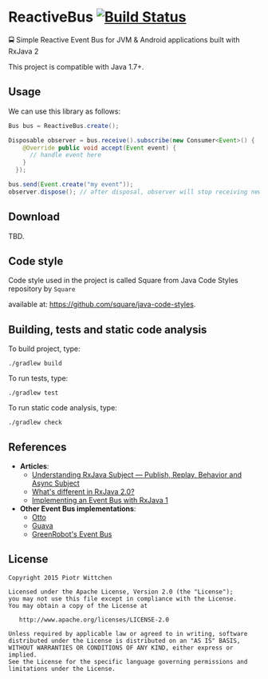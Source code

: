 # ReactiveBus [![Build Status](https://travis-ci.org/pwittchen/ReactiveBus.svg?branch=master)](https://travis-ci.org/pwittchen/ReactiveBus)
🚍 Simple Reactive Event Bus for JVM & Android applications built with RxJava 2

This project is compatible with Java 1.7+.

Usage
-----

We can use this library as follows:

```java
Bus bus = ReactiveBus.create();

Disposable observer = bus.receive().subscribe(new Consumer<Event>() {
    @Override public void accept(Event event) {
      // handle event here
    }
  });

bus.send(Event.create("my event"));
observer.dispose(); // after disposal, observer will stop receiving new events
```
Download
--------

TBD.

Code style
----------

Code style used in the project is called Square from Java Code Styles repository by `Square` 

available at: https://github.com/square/java-code-styles.

Building, tests and static code analysis
--------------------

To build project, type:

```
./gradlew build
```

To run tests, type:

```
./gradlew test
```

To run static code analysis, type:

```
./gradlew check
```

References
----------
- **Articles**:
  - [Understanding RxJava Subject — Publish, Replay, Behavior and Async Subject](https://blog.mindorks.com/understanding-rxjava-subject-publish-replay-behavior-and-async-subject-224d663d452f)
  - [What's different in RxJava 2.0?](https://github.com/ReactiveX/RxJava/wiki/What%27s-different-in-2.0)
  - [Implementing an Event Bus with RxJava 1](https://blog.kaush.co/2014/12/24/implementing-an-event-bus-with-rxjava-rxbus/)
- **Other Event Bus implementations**:
  - [Otto](https://github.com/square/otto)
  - [Guava](https://github.com/google/guava)
  - [GreenRobot's Event Bus](https://github.com/greenrobot/EventBus)

License
-------

    Copyright 2015 Piotr Wittchen

    Licensed under the Apache License, Version 2.0 (the "License");
    you may not use this file except in compliance with the License.
    You may obtain a copy of the License at

       http://www.apache.org/licenses/LICENSE-2.0

    Unless required by applicable law or agreed to in writing, software
    distributed under the License is distributed on an "AS IS" BASIS,
    WITHOUT WARRANTIES OR CONDITIONS OF ANY KIND, either express or implied.
    See the License for the specific language governing permissions and
    limitations under the License.